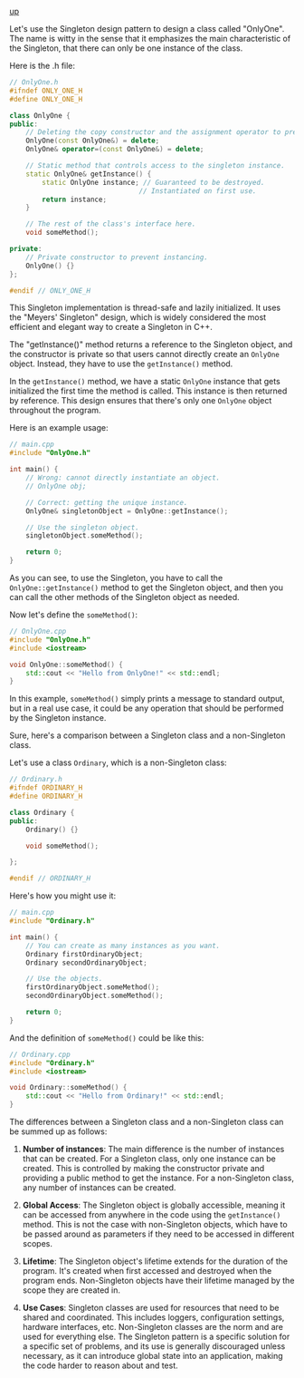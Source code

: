 [up](../README.md)

Let's use the Singleton design pattern to design a class called "OnlyOne". 
The name is witty in the sense that it emphasizes the main characteristic of the Singleton, that there can only be one instance of the class.

Here is the .h file:

```cpp
// OnlyOne.h
#ifndef ONLY_ONE_H
#define ONLY_ONE_H

class OnlyOne {
public:
    // Deleting the copy constructor and the assignment operator to prevent copies.
    OnlyOne(const OnlyOne&) = delete;
    OnlyOne& operator=(const OnlyOne&) = delete;

    // Static method that controls access to the singleton instance.
    static OnlyOne& getInstance() {
        static OnlyOne instance; // Guaranteed to be destroyed.
                                // Instantiated on first use.
        return instance;
    }

    // The rest of the class's interface here.
    void someMethod();

private:
    // Private constructor to prevent instancing.
    OnlyOne() {}
};

#endif // ONLY_ONE_H
```

This Singleton implementation is thread-safe and lazily initialized. It uses the "Meyers' Singleton" design, which is widely considered the most efficient and elegant way to create a Singleton in C++.

The "getInstance()" method returns a reference to the Singleton object, and the constructor is private so that users cannot directly create an `OnlyOne` object. Instead, they have to use the `getInstance()` method.

In the `getInstance()` method, we have a static `OnlyOne` instance that gets initialized the first time the method is called. This instance is then returned by reference. This design ensures that there's only one `OnlyOne` object throughout the program.

Here is an example usage:

```cpp
// main.cpp
#include "OnlyOne.h"

int main() {
    // Wrong: cannot directly instantiate an object.
    // OnlyOne obj;

    // Correct: getting the unique instance.
    OnlyOne& singletonObject = OnlyOne::getInstance();

    // Use the singleton object.
    singletonObject.someMethod();

    return 0;
}
```

As you can see, to use the Singleton, you have to call the `OnlyOne::getInstance()` method to get the Singleton object, and then you can call the other methods of the Singleton object as needed.

Now let's define the `someMethod()`:

```cpp
// OnlyOne.cpp
#include "OnlyOne.h"
#include <iostream>

void OnlyOne::someMethod() {
    std::cout << "Hello from OnlyOne!" << std::endl;
}
```

In this example, `someMethod()` simply prints a message to standard output, but in a real use case, it could be any operation that should be performed by the Singleton instance.

Sure, here's a comparison between a Singleton class and a non-Singleton class.

Let's use a class `Ordinary`, which is a non-Singleton class:

```cpp
// Ordinary.h
#ifndef ORDINARY_H
#define ORDINARY_H

class Ordinary {
public:
    Ordinary() {} 

    void someMethod();

};

#endif // ORDINARY_H
```

Here's how you might use it:

```cpp
// main.cpp
#include "Ordinary.h"

int main() {
    // You can create as many instances as you want.
    Ordinary firstOrdinaryObject;
    Ordinary secondOrdinaryObject;

    // Use the objects.
    firstOrdinaryObject.someMethod();
    secondOrdinaryObject.someMethod();

    return 0;
}
```

And the definition of `someMethod()` could be like this:

```cpp
// Ordinary.cpp
#include "Ordinary.h"
#include <iostream>

void Ordinary::someMethod() {
    std::cout << "Hello from Ordinary!" << std::endl;
}
```

The differences between a Singleton class and a non-Singleton class can be summed up as follows:

1. **Number of instances**: The main difference is the number of instances that can be created. For a Singleton class, only one instance can be created. This is controlled by making the constructor private and providing a public method to get the instance. For a non-Singleton class, any number of instances can be created.

2. **Global Access**: The Singleton object is globally accessible, meaning it can be accessed from anywhere in the code using the `getInstance()` method. This is not the case with non-Singleton objects, which have to be passed around as parameters if they need to be accessed in different scopes.

3. **Lifetime**: The Singleton object's lifetime extends for the duration of the program. It's created when first accessed and destroyed when the program ends. Non-Singleton objects have their lifetime managed by the scope they are created in.

4. **Use Cases**: Singleton classes are used for resources that need to be shared and coordinated. This includes loggers, configuration settings, hardware interfaces, etc. Non-Singleton classes are the norm and are used for everything else. The Singleton pattern is a specific solution for a specific set of problems, and its use is generally discouraged unless necessary, as it can introduce global state into an application, making the code harder to reason about and test.



